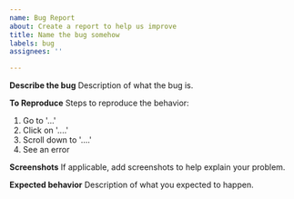 ```yaml
---
name: Bug Report
about: Create a report to help us improve
title: Name the bug somehow
labels: bug
assignees: ''

---
```


**Describe the bug**
Description of what the bug is.

**To Reproduce**
Steps to reproduce the behavior:
1. Go to '...'
2. Click on '....'
3. Scroll down to '....'
4. See an error

**Screenshots**
If applicable, add screenshots to help explain your problem.

**Expected behavior**
Description of what you expected to happen.
